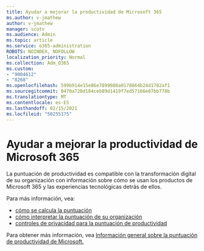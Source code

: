 ```yaml
---
title: Ayudar a mejorar la productividad de Microsoft 365
ms.author: v-jmathew
author: v-jmathew
manager: scotv
ms.audience: Admin
ms.topic: article
ms.service: o365-administration
ROBOTS: NOINDEX, NOFOLLOW
localization_priority: Normal
ms.collection: Adm_O365
ms.custom:
- "9004612"
- "8268"
ms.openlocfilehash: 599b914e15e86e7899988a0178864b24d1782af1
ms.sourcegitcommit: 0470a728d184ceb89d1419f7ed57166e07bb778b
ms.translationtype: MT
ms.contentlocale: es-ES
ms.lasthandoff: 02/15/2021
ms.locfileid: "50255175"
---
```

# <a name="help-improve-microsoft-365-productivity"></a>Ayudar a mejorar la productividad de Microsoft 365

La puntuación de productividad es compatible con la transformación digital de su organización con información sobre cómo se usan los productos de Microsoft 365 y las experiencias tecnológicas detrás de ellos.

Para más información, vea:

- [cómo se calcula la puntuación](https://docs.microsoft.com/microsoft-365/admin/productivity/productivity-score)
- [cómo interpretar la puntuación de su organización](https://docs.microsoft.com/microsoft-365/admin/productivity/productivity-score)
- [controles de privacidad para la puntuación de productividad](https://docs.microsoft.com/microsoft-365/admin/productivity/privacy)

Para obtener más información, vea [Información general sobre la puntuación de productividad de Microsoft.](https://docs.microsoft.com/microsoft-365/admin/productivity/productivity-score)
